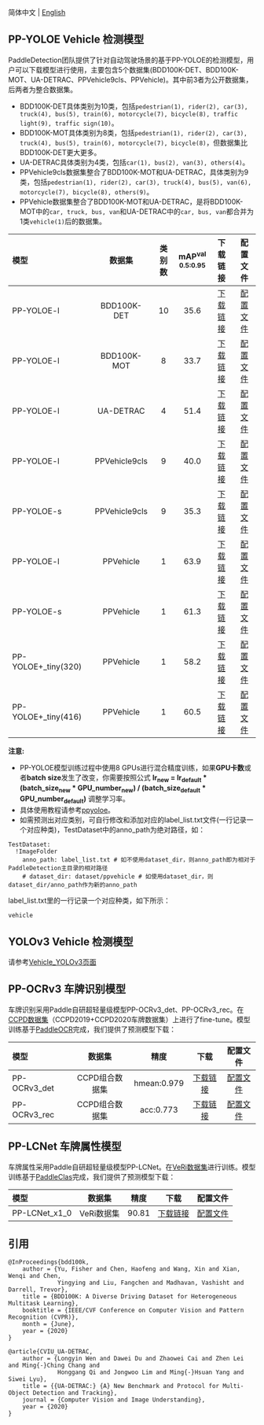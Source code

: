 简体中文 | [English](README.md)

## PP-YOLOE Vehicle 检测模型

PaddleDetection团队提供了针对自动驾驶场景的基于PP-YOLOE的检测模型，用户可以下载模型进行使用，主要包含5个数据集(BDD100K-DET、BDD100K-MOT、UA-DETRAC、PPVehicle9cls、PPVehicle)。其中前3者为公开数据集，后两者为整合数据集。
- BDD100K-DET具体类别为10类，包括`pedestrian(1), rider(2), car(3), truck(4), bus(5), train(6), motorcycle(7), bicycle(8), traffic light(9), traffic sign(10)`。
- BDD100K-MOT具体类别为8类，包括`pedestrian(1), rider(2), car(3), truck(4), bus(5), train(6), motorcycle(7), bicycle(8)`，但数据集比BDD100K-DET更大更多。
- UA-DETRAC具体类别为4类，包括`car(1), bus(2), van(3), others(4)`。
- PPVehicle9cls数据集整合了BDD100K-MOT和UA-DETRAC，具体类别为9类，包括`pedestrian(1), rider(2), car(3), truck(4), bus(5), van(6), motorcycle(7), bicycle(8), others(9)`。
- PPVehicle数据集整合了BDD100K-MOT和UA-DETRAC，是将BDD100K-MOT中的`car, truck, bus, van`和UA-DETRAC中的`car, bus, van`都合并为1类`vehicle(1)`后的数据集。


|    模型   |       数据集     | 类别数  | mAP<sup>val<br>0.5:0.95 |  下载链接  | 配置文件 |
|:---------|:---------------:|:------:|:-----------------------:|:---------:| :-----: |
|PP-YOLOE-l|   BDD100K-DET   |   10   |  35.6 | [下载链接](https://paddledet.bj.bcebos.com/models/ppyoloe_crn_l_36e_bdd100kdet.pdparams) | [配置文件](./ppyoloe_crn_l_36e_bdd100kdet.yml) |
|PP-YOLOE-l|   BDD100K-MOT   |   8    |  33.7 | [下载链接](https://paddledet.bj.bcebos.com/models/ppyoloe_crn_l_36e_bdd100kmot.pdparams) | [配置文件](./ppyoloe_crn_l_36e_bdd100kmot.yml) |
|PP-YOLOE-l|   UA-DETRAC     |   4    |  51.4 | [下载链接](https://paddledet.bj.bcebos.com/models/ppyoloe_crn_l_36e_uadetrac.pdparams) | [配置文件](./ppyoloe_crn_l_36e_uadetrac.yml) |
|PP-YOLOE-l|   PPVehicle9cls |   9    |  40.0 | [下载链接](https://paddledet.bj.bcebos.com/models/mot_ppyoloe_l_36e_ppvehicle9cls.pdparams) | [配置文件](./mot_ppyoloe_l_36e_ppvehicle9cls.yml) |
|PP-YOLOE-s|   PPVehicle9cls |   9    |  35.3 | [下载链接](https://paddledet.bj.bcebos.com/models/mot_ppyoloe_s_36e_ppvehicle9cls.pdparams) | [配置文件](./mot_ppyoloe_s_36e_ppvehicle9cls.yml) |
|PP-YOLOE-l|   PPVehicle     |   1    |  63.9 | [下载链接](https://paddledet.bj.bcebos.com/models/mot_ppyoloe_l_36e_ppvehicle.pdparams) | [配置文件](./mot_ppyoloe_l_36e_ppvehicle.yml) |
|PP-YOLOE-s|   PPVehicle     |   1    |  61.3  | [下载链接](https://paddledet.bj.bcebos.com/models/mot_ppyoloe_s_36e_ppvehicle.pdparams) | [配置文件](./mot_ppyoloe_s_36e_ppvehicle.yml) |
|PP-YOLOE+_tiny(320)|   PPVehicle   |   1    |  58.2  | [下载链接](https://bj.bcebos.com/v1/paddledet/models/pipeline/mot_ppyoloe_t_60e_ppvehicle.zip) | [配置文件](./ppyoloe_plus_crn_tiny_60e_ppvehicle.yml) |
|PP-YOLOE+_tiny(416)|   PPVehicle   |   1    |  60.5  | [下载链接](https://bj.bcebos.com/v1/paddledet/models/pipeline/mot_ppyoloe_t_60e_ppvehicle.zip) | [配置文件](./ppyoloe_plus_crn_tiny_60e_ppvehicle.yml) |


**注意:**
- PP-YOLOE模型训练过程中使用8 GPUs进行混合精度训练，如果**GPU卡数**或者**batch size**发生了改变，你需要按照公式 **lr<sub>new</sub> = lr<sub>default</sub> * (batch_size<sub>new</sub> * GPU_number<sub>new</sub>) / (batch_size<sub>default</sub> * GPU_number<sub>default</sub>)** 调整学习率。
- 具体使用教程请参考[ppyoloe](../ppyoloe#getting-start)。
- 如需预测出对应类别，可自行修改和添加对应的label_list.txt文件(一行记录一个对应种类)，TestDataset中的anno_path为绝对路径，如：
```
TestDataset:
  !ImageFolder
    anno_path: label_list.txt # 如不使用dataset_dir，则anno_path即为相对于PaddleDetection主目录的相对路径
    # dataset_dir: dataset/ppvehicle # 如使用dataset_dir，则dataset_dir/anno_path作为新的anno_path
```
label_list.txt里的一行记录一个对应种类，如下所示：
```
vehicle
```

## YOLOv3 Vehicle 检测模型

请参考[Vehicle_YOLOv3页面](./vehicle_yolov3/README_cn.md)

## PP-OCRv3 车牌识别模型

车牌识别采用Paddle自研超轻量级模型PP-OCRv3_det、PP-OCRv3_rec。在[CCPD数据集](https://github.com/detectRecog/CCPD)（CCPD2019+CCPD2020车牌数据集）上进行了fine-tune。模型训练基于[PaddleOCR](https://github.com/PaddlePaddle/PaddleOCR/blob/release/2.6/applications/%E8%BD%BB%E9%87%8F%E7%BA%A7%E8%BD%A6%E7%89%8C%E8%AF%86%E5%88%AB.md)完成，我们提供了预测模型下载：

|    模型   |  数据集  | 精度 | 下载  | 配置文件 |
|:---------|:-------:|:------:| :----: | :------:|
| PP-OCRv3_det | CCPD组合数据集 |  hmean:0.979 |[下载链接](https://bj.bcebos.com/v1/paddledet/models/pipeline/ch_PP-OCRv3_det_infer.tar.gz) | [配置文件](https://github.com/PaddlePaddle/PaddleOCR/blob/dygraph/configs/det/ch_PP-OCRv3/ch_PP-OCRv3_det_cml.yml) |
| PP-OCRv3_rec | CCPD组合数据集 |  acc:0.773 |[下载链接](https://bj.bcebos.com/v1/paddledet/models/pipeline/ch_PP-OCRv3_rec_infer.tar.gz) | [配置文件](https://github.com/PaddlePaddle/PaddleOCR/blob/dygraph/configs/rec/PP-OCRv3/ch_PP-OCRv3_rec_distillation.yml) |

## PP-LCNet 车牌属性模型

车牌属性采用Paddle自研超轻量级模型PP-LCNet。在[VeRi数据集](https://www.v7labs.com/open-datasets/veri-dataset)进行训练。模型训练基于[PaddleClas](https://github.com/PaddlePaddle/PaddleClas/blob/release/2.4/docs/en/PULC/PULC_vehicle_attribute_en.md)完成，我们提供了预测模型下载：

|    模型   |  数据集  | 精度 | 下载  | 配置文件 |
|:---------|:-------:|:------:| :----: | :------:|
| PP-LCNet_x1_0 | VeRi数据集 |  90.81 |[下载链接](https://bj.bcebos.com/v1/paddledet/models/pipeline/vehicle_attribute_model.zip) | [配置文件](https://github.com/PaddlePaddle/PaddleClas/blob/release/2.4/ppcls/configs/PULC/vehicle_attribute/PPLCNet_x1_0.yaml) |


## 引用
```
@InProceedings{bdd100k,
    author = {Yu, Fisher and Chen, Haofeng and Wang, Xin and Xian, Wenqi and Chen,
              Yingying and Liu, Fangchen and Madhavan, Vashisht and Darrell, Trevor},
    title = {BDD100K: A Diverse Driving Dataset for Heterogeneous Multitask Learning},
    booktitle = {IEEE/CVF Conference on Computer Vision and Pattern Recognition (CVPR)},
    month = {June},
    year = {2020}
}

@article{CVIU_UA-DETRAC,
    author = {Longyin Wen and Dawei Du and Zhaowei Cai and Zhen Lei and Ming{-}Ching Chang and
              Honggang Qi and Jongwoo Lim and Ming{-}Hsuan Yang and Siwei Lyu},
    title = {{UA-DETRAC:} {A} New Benchmark and Protocol for Multi-Object Detection and Tracking},
    journal = {Computer Vision and Image Understanding},
    year = {2020}
}  
```
